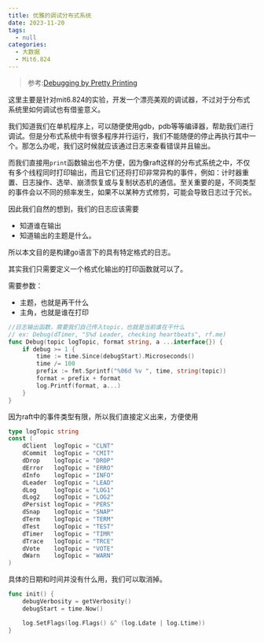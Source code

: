 ```yaml
---
title: 优雅的调试分布式系统
date: 2023-11-20
tags: 
  - null
categories: 
  - 大数据
  - Mit6.824
---
```


> 参考:[Debugging by Pretty Printing](https://blog.josejg.com/debugging-pretty/)

这里主要是针对mit6.824的实验，开发一个漂亮美观的调试器，不过对于分布式系统里如何调试也有借鉴意义。

我们知道我们在单机程序上，可以随便使用gdb，pdb等等编译器，帮助我们进行调试。但是分布式系统中有很多程序并行运行，我们不能随便的停止再执行其中一个。那怎么办呢，我们这时候就应该通过日志来查看错误并且输出。

而我们直接用`print`函数输出也不方便，因为像raft这样的分布式系统之中，不仅有多个线程同时打印输出，而且它们还将打印非常异构的事件，例如：计时器重置、日志操作、选举、崩溃恢复或与复制状态机的通信。至关重要的是，不同类型的事件会以不同的频率发生，如果不以某种方式修剪，可能会导致日志过于冗长。

因此我们自然的想到，我们的日志应该需要

- 知道谁在输出
- 知道输出的主题是什么。

所以本文目的是构建go语言下的具有特定格式的日志。

其实我们只需要定义一个格式化输出的打印函数就可以了。

需要参数：

- 主题，也就是再干什么
- 主角，也就是谁在打印

```go
//日志输出函数，需要我们自己传入topic，也就是当前谁在干什么
// ex: Debug(dTimer, "S%d Leader, checking heartbeats", rf.me)
func Debug(topic logTopic, format string, a ...interface{}) {
	if debug >= 1 {
		time := time.Since(debugStart).Microseconds()
		time /= 100
		prefix := fmt.Sprintf("%06d %v ", time, string(topic))
		format = prefix + format
		log.Printf(format, a...)
	}
}
```

因为raft中的事件类型有限，所以我们直接定义出来，方便使用

```go
type logTopic string
const (
	dClient  logTopic = "CLNT"
	dCommit  logTopic = "CMIT"
	dDrop    logTopic = "DROP"
	dError   logTopic = "ERRO"
	dInfo    logTopic = "INFO"
	dLeader  logTopic = "LEAD"
	dLog     logTopic = "LOG1"
	dLog2    logTopic = "LOG2"
	dPersist logTopic = "PERS"
	dSnap    logTopic = "SNAP"
	dTerm    logTopic = "TERM"
	dTest    logTopic = "TEST"
	dTimer   logTopic = "TIMR"
	dTrace   logTopic = "TRCE"
	dVote    logTopic = "VOTE"
	dWarn    logTopic = "WARN"
)
```

具体的日期和时间并没有什么用，我们可以取消掉。

```go
func init() {
	debugVerbosity = getVerbosity()
	debugStart = time.Now()

	log.SetFlags(log.Flags() &^ (log.Ldate | log.Ltime))
}
```

